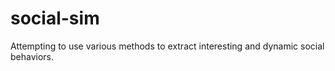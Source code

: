 # social-sim
Attempting to use various methods to extract interesting and dynamic social behaviors.

